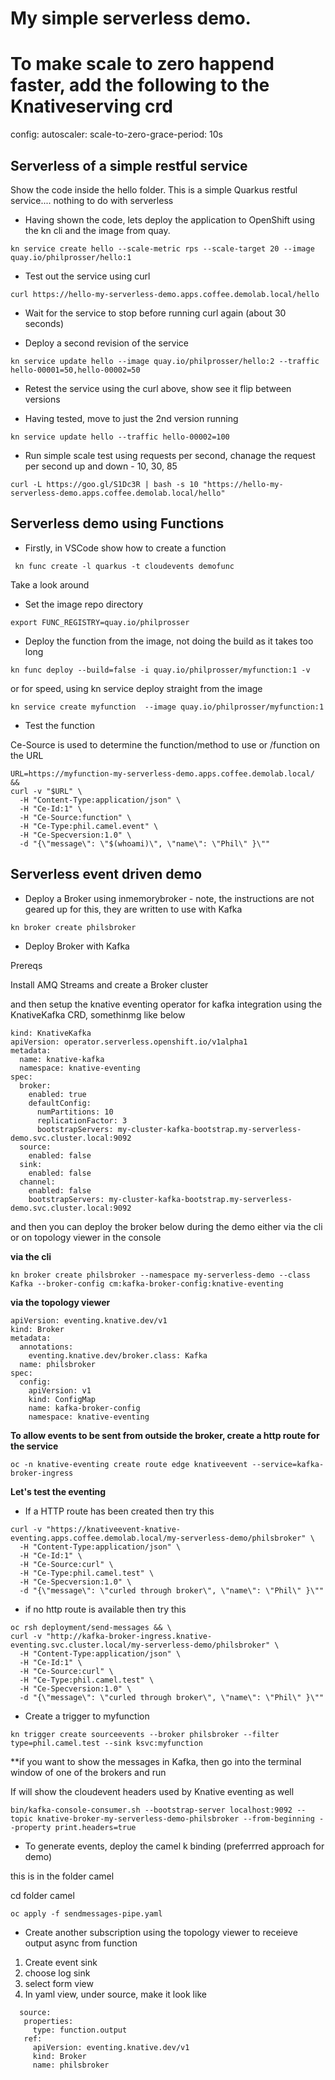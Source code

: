 # My simple serverless demo.

# To make scale to zero happend faster, add the following to the Knativeserving crd

  config:
    autoscaler:
      scale-to-zero-grace-period: 10s

## Serverless of a simple restful service

Show the code inside the hello folder. This is a simple Quarkus restful service.... nothing to do with serverless

* Having shown the code, lets deploy the application to OpenShift using the kn cli and the image from quay.

```
kn service create hello --scale-metric rps --scale-target 20 --image quay.io/philprosser/hello:1
```

* Test out the service using curl

```
curl https://hello-my-serverless-demo.apps.coffee.demolab.local/hello
```

* Wait for the service to stop before running curl again (about 30 seconds)

* Deploy a second revision of the service 

```
kn service update hello --image quay.io/philprosser/hello:2 --traffic hello-00001=50,hello-00002=50
```

* Retest the service using the curl above, show see it flip between versions

* Having tested, move to just the 2nd version running

```
kn service update hello --traffic hello-00002=100
```

* Run simple scale test using requests per second, chanage the request per second up and down - 10, 30, 85

```
curl -L https://goo.gl/S1Dc3R | bash -s 10 "https://hello-my-serverless-demo.apps.coffee.demolab.local/hello"
```

## Serverless demo using Functions 

* Firstly, in VSCode show how to create a function 

```
 kn func create -l quarkus -t cloudevents demofunc
```

Take a look around

* Set the image repo directory 

```
export FUNC_REGISTRY=quay.io/philprosser
```

* Deploy the function from the image, not doing the build as it takes too long

```
kn func deploy --build=false -i quay.io/philprosser/myfunction:1 -v
```

or for speed, using kn service deploy straight from the image

```
kn service create myfunction  --image quay.io/philprosser/myfunction:1
```

* Test the function 

Ce-Source is used to determine the function/method to use 
or /function on the URL

```
URL=https://myfunction-my-serverless-demo.apps.coffee.demolab.local/ &&
curl -v "$URL" \
  -H "Content-Type:application/json" \
  -H "Ce-Id:1" \
  -H "Ce-Source:function" \
  -H "Ce-Type:phil.camel.event" \
  -H "Ce-Specversion:1.0" \
  -d "{\"message\": \"$(whoami)\", \"name\": \"Phil\" }\""
```

## Serverless event driven demo 

* Deploy a Broker using inmemorybroker - note, the instructions are not geared up for this, they are written to use with Kafka

```
kn broker create philsbroker
```

* Deploy Broker with Kafka

Prereqs

Install AMQ Streams and create a Broker cluster

and then setup the knative eventing operator for kafka integration using the KnativeKafka CRD, somethinmg like below

```
kind: KnativeKafka
apiVersion: operator.serverless.openshift.io/v1alpha1
metadata:
  name: knative-kafka
  namespace: knative-eventing
spec:
  broker:
    enabled: true
    defaultConfig:
      numPartitions: 10
      replicationFactor: 3
      bootstrapServers: my-cluster-kafka-bootstrap.my-serverless-demo.svc.cluster.local:9092
  source:
    enabled: false
  sink:
    enabled: false
  channel:
    enabled: false
    bootstrapServers: my-cluster-kafka-bootstrap.my-serverless-demo.svc.cluster.local:9092
```
and then you can deploy the broker below during the demo either via the cli or on topology viewer in the console

**via the cli**

```
kn broker create philsbroker --namespace my-serverless-demo --class Kafka --broker-config cm:kafka-broker-config:knative-eventing
```
**via the topology viewer**
```
apiVersion: eventing.knative.dev/v1
kind: Broker
metadata:
  annotations:
    eventing.knative.dev/broker.class: Kafka 
  name: philsbroker
spec:
  config:
    apiVersion: v1
    kind: ConfigMap
    name: kafka-broker-config 
    namespace: knative-eventing
```
**To allow events to be sent from outside the broker, create a http route for the service**

```
oc -n knative-eventing create route edge knativeevent --service=kafka-broker-ingress
```

**Let's test the eventing**

* If a HTTP route has been created then try this 

```
curl -v "https://knativeevent-knative-eventing.apps.coffee.demolab.local/my-serverless-demo/philsbroker" \
  -H "Content-Type:application/json" \
  -H "Ce-Id:1" \
  -H "Ce-Source:curl" \
  -H "Ce-Type:phil.camel.test" \
  -H "Ce-Specversion:1.0" \
  -d "{\"message\": \"curled through broker\", \"name\": \"Phil\" }\""
```

* if no http route is available then try this

```
oc rsh deployment/send-messages && \
curl -v "http://kafka-broker-ingress.knative-eventing.svc.cluster.local/my-serverless-demo/philsbroker" \
  -H "Content-Type:application/json" \
  -H "Ce-Id:1" \
  -H "Ce-Source:curl" \
  -H "Ce-Type:phil.camel.test" \
  -H "Ce-Specversion:1.0" \
  -d "{\"message\": \"curled through broker\", \"name\": \"Phil\" }\""
```

* Create a trigger to myfunction

```
kn trigger create sourceevents --broker philsbroker --filter type=phil.camel.test --sink ksvc:myfunction
```

**if you want to show the messages in Kafka, then go into the terminal window of one of the brokers and run

If will show the cloudevent headers used by Knative eventing as well

```
bin/kafka-console-consumer.sh --bootstrap-server localhost:9092 --topic knative-broker-my-serverless-demo-philsbroker --from-beginning --property print.headers=true
```



* To generate events, deploy the camel k binding  (preferrred approach for demo)

this is in the folder camel

cd folder camel

```
oc apply -f sendmessages-pipe.yaml
```

* Create another subscription using the topology viewer to receieve output async from function 

 1. Create event sink 
 2. choose log sink
 3. select form view
 4. In yaml view, under source, make it look like 

 ```
   source:
    properties: 
      type: function.output
    ref:
      apiVersion: eventing.knative.dev/v1
      kind: Broker
      name: philsbroker
 ```



